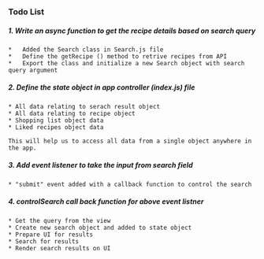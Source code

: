 ### Todo List


##### 1.  Write an async function to get the recipe details based on search query
    *   Added the Search class in Search.js file
    *   Define the getRecipe () method to retrive recipes from API
    *   Export the class and initialize a new Search object with search query argument


##### 2.  Define the state object in app controller (index.js) file
    * All data relating to serach result object
    * All data relating to recipe object
    * Shopping list object data
    * Liked recipes object data

    This will help us to access all data from a single object anywhere in the app.

##### 3. Add event listener to take the input from search field
    * "submit" event added with a callback function to control the search

##### 4. controlSearch call back function for above event listner
    * Get the query from the view
    * Create new search object and added to state object
    * Prepare UI for results
    * Search for results
    * Render search results on UI